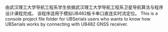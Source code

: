 由武汉理工大学导航工程系学生依据武汉理工大学导航工程系卫星导航算法与程序设计课程完成。
该程序适用于模拟UB482板卡串口直连实时流定位。
This is a console project file folder for UBSerials users who wants to know how UBSerials works by connecting with UB482 GNSS receiver.
